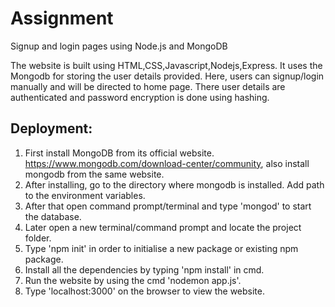 # Assignment
Signup and login pages using Node.js and MongoDB

The website is built using HTML,CSS,Javascript,Nodejs,Express.
It uses the Mongodb for storing the user details provided.
Here, users can signup/login manually and will be directed to home page.
There user details are authenticated and password encryption is done using hashing.

## Deployment:

1. First install MongoDB from its official website.
	https://www.mongodb.com/download-center/community, also install mongodb from the same website.
2. After installing, go to the directory where mongodb is installed. Add path to the environment variables. 
3. After that open command prompt/terminal and type 'mongod' to start the database.
4. Later open a new terminal/command prompt and locate the project folder.
5. Type 'npm init' in order to initialise a new package or existing npm package.
6. Install all the dependencies by typing 'npm install' in cmd.  
7. Run the website by using the cmd 'nodemon app.js'. 
8. Type 'localhost:3000' on the browser to view the website.
